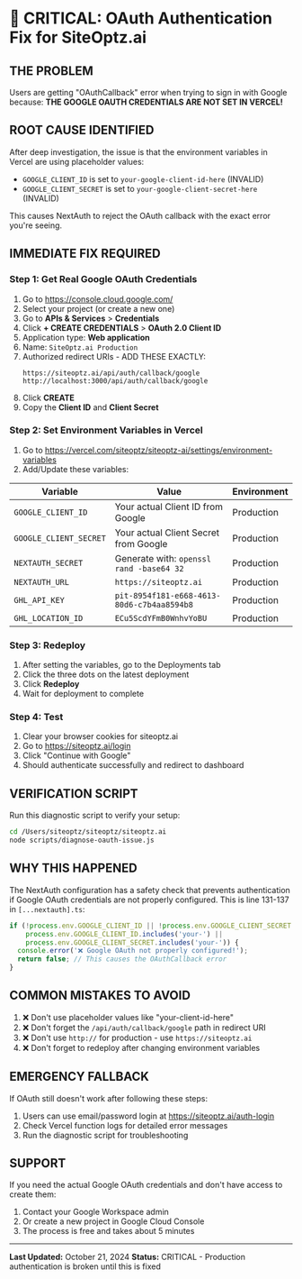 # 🚨 CRITICAL: OAuth Authentication Fix for SiteOptz.ai

## THE PROBLEM
Users are getting "OAuthCallback" error when trying to sign in with Google because:
**THE GOOGLE OAUTH CREDENTIALS ARE NOT SET IN VERCEL!**

## ROOT CAUSE IDENTIFIED
After deep investigation, the issue is that the environment variables in Vercel are using placeholder values:
- `GOOGLE_CLIENT_ID` is set to `your-google-client-id-here` (INVALID)
- `GOOGLE_CLIENT_SECRET` is set to `your-google-client-secret-here` (INVALID)

This causes NextAuth to reject the OAuth callback with the exact error you're seeing.

## IMMEDIATE FIX REQUIRED

### Step 1: Get Real Google OAuth Credentials
1. Go to https://console.cloud.google.com/
2. Select your project (or create a new one)
3. Go to **APIs & Services** > **Credentials**
4. Click **+ CREATE CREDENTIALS** > **OAuth 2.0 Client ID**
5. Application type: **Web application**
6. Name: `SiteOptz.ai Production`
7. Authorized redirect URIs - ADD THESE EXACTLY:
   ```
   https://siteoptz.ai/api/auth/callback/google
   http://localhost:3000/api/auth/callback/google
   ```
8. Click **CREATE**
9. Copy the **Client ID** and **Client Secret**

### Step 2: Set Environment Variables in Vercel
1. Go to https://vercel.com/siteoptz/siteoptz-ai/settings/environment-variables
2. Add/Update these variables:

| Variable | Value | Environment |
|----------|-------|-------------|
| `GOOGLE_CLIENT_ID` | Your actual Client ID from Google | Production |
| `GOOGLE_CLIENT_SECRET` | Your actual Client Secret from Google | Production |
| `NEXTAUTH_SECRET` | Generate with: `openssl rand -base64 32` | Production |
| `NEXTAUTH_URL` | `https://siteoptz.ai` | Production |
| `GHL_API_KEY` | `pit-8954f181-e668-4613-80d6-c7b4aa8594b8` | Production |
| `GHL_LOCATION_ID` | `ECu5ScdYFmB0WnhvYoBU` | Production |

### Step 3: Redeploy
1. After setting the variables, go to the Deployments tab
2. Click the three dots on the latest deployment
3. Click **Redeploy**
4. Wait for deployment to complete

### Step 4: Test
1. Clear your browser cookies for siteoptz.ai
2. Go to https://siteoptz.ai/login
3. Click "Continue with Google"
4. Should authenticate successfully and redirect to dashboard

## VERIFICATION SCRIPT
Run this diagnostic script to verify your setup:
```bash
cd /Users/siteoptz/siteoptz/siteoptz.ai
node scripts/diagnose-oauth-issue.js
```

## WHY THIS HAPPENED
The NextAuth configuration has a safety check that prevents authentication if Google OAuth credentials are not properly configured. This is line 131-137 in `[...nextauth].ts`:

```typescript
if (!process.env.GOOGLE_CLIENT_ID || !process.env.GOOGLE_CLIENT_SECRET || 
    process.env.GOOGLE_CLIENT_ID.includes('your-') || 
    process.env.GOOGLE_CLIENT_SECRET.includes('your-')) {
  console.error('❌ Google OAuth not properly configured!');
  return false; // This causes the OAuthCallback error
}
```

## COMMON MISTAKES TO AVOID
1. ❌ Don't use placeholder values like "your-client-id-here"
2. ❌ Don't forget the `/api/auth/callback/google` path in redirect URI
3. ❌ Don't use `http://` for production - use `https://siteoptz.ai`
4. ❌ Don't forget to redeploy after changing environment variables

## EMERGENCY FALLBACK
If OAuth still doesn't work after following these steps:
1. Users can use email/password login at https://siteoptz.ai/auth-login
2. Check Vercel function logs for detailed error messages
3. Run the diagnostic script for troubleshooting

## SUPPORT
If you need the actual Google OAuth credentials and don't have access to create them:
1. Contact your Google Workspace admin
2. Or create a new project in Google Cloud Console
3. The process is free and takes about 5 minutes

---
**Last Updated:** October 21, 2024
**Status:** CRITICAL - Production authentication is broken until this is fixed